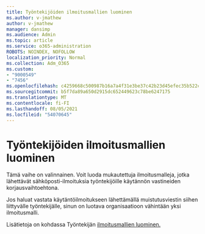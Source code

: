 ```yaml
---
title: Työntekijöiden ilmoitusmallien luominen
ms.author: v-jmathew
author: v-jmathew
manager: dansimp
ms.audience: Admin
ms.topic: article
ms.service: o365-administration
ROBOTS: NOINDEX, NOFOLLOW
localization_priority: Normal
ms.collection: Adm_O365
ms.custom:
- "9000549"
- "7456"
ms.openlocfilehash: c4259668c500987b16a7a4f31e3be37c42b23d45efec35b522c95213680299f3
ms.sourcegitcommit: b5f7da89a650d2915dc652449623c78be6247175
ms.translationtype: MT
ms.contentlocale: fi-FI
ms.lasthandoff: 08/05/2021
ms.locfileid: "54070645"
---
```

# <a name="create-employee-notice-templates"></a>Työntekijöiden ilmoitusmallien luominen

Tämä vaihe on valinnainen. Voit luoda mukautettuja ilmoitusmalleja, jotka lähettävät sähköposti-ilmoituksia työntekijöille käytännön vastineiden korjausvaihtoehtona.

Jos haluat vastata käytäntöilmoitukseen lähettämällä muistutusviestin siihen liittyvälle työntekijälle, sinun on luotava organisaatioon vähintään yksi ilmoitusmalli.

Lisätietoja on kohdassa Työntekijän [ilmoitusmallien luominen.](https://go.microsoft.com/fwlink/?linkid=2129080)
